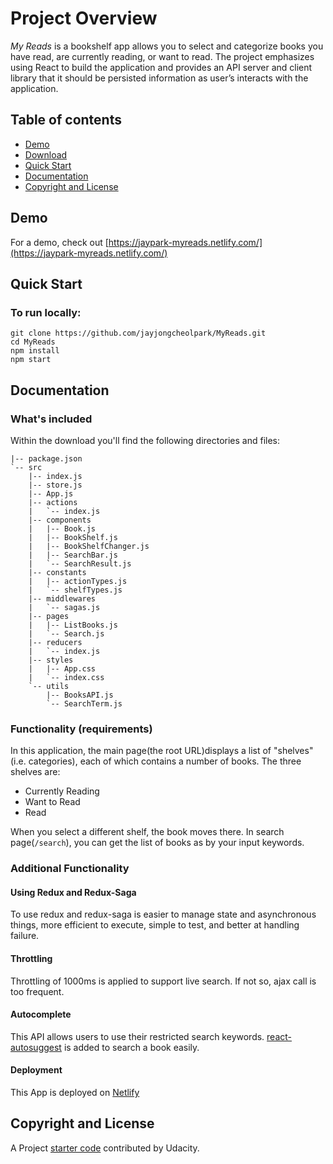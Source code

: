 # Project Overview

*My Reads* is a bookshelf app allows you to select and categorize books you have read, are currently reading, or want to read. The project emphasizes using React to build the application and provides an API server and client library that it should be persisted information as user’s interacts with the application.

## Table of contents
- [Demo](#demo)
- [Download](#download)
- [Quick Start](#quick-start)
- [Documentation](#documentation)
- [Copyright and License](#copyright-and-license)

## Demo
For a demo, check out [https://jaypark-myreads.netlify.com/](https://jaypark-myreads.netlify.com/)

## Quick Start
### To run locally:
```
git clone https://github.com/jayjongcheolpark/MyReads.git
cd MyReads
npm install
npm start
```

## Documentation
### What's included
Within the download you'll find the following directories and files:
```
|-- package.json
`-- src
    |-- index.js
    |-- store.js
    |-- App.js
    |-- actions
    |   `-- index.js
    |-- components
    |   |-- Book.js  
    |   |-- BookShelf.js
    |   |-- BookShelfChanger.js
    |   |-- SearchBar.js
    |   `-- SearchResult.js
    |-- constants
    |   |-- actionTypes.js
    |   `-- shelfTypes.js
    |-- middlewares
    |   `-- sagas.js
    |-- pages
    |   |-- ListBooks.js
    |   `-- Search.js
    |-- reducers
    |   `-- index.js
    |-- styles
    |   |-- App.css
    |   `-- index.css
    `-- utils
        |-- BooksAPI.js
        `-- SearchTerm.js

```
### Functionality (requirements)
In this application, the main page(the root URL)displays a list of "shelves" (i.e. categories), each of which contains a number of books. The three shelves are:

* Currently Reading
* Want to Read
* Read

When you select a different shelf, the book moves there.
In search page(`/search`), you can get the list of books as by your input keywords.

### Additional Functionality
#### Using Redux and Redux-Saga
To use redux and redux-saga is easier to manage state and asynchronous things, more efficient to execute, simple to test, and better at handling failure.

#### Throttling
Throttling of 1000ms is applied to support live search. If not so, ajax call is too frequent.

#### Autocomplete
This API allows users to use their restricted search keywords. [react-autosuggest](https://github.com/moroshko/react-autosuggest) is added to search a book easily.

#### Deployment
This App is deployed on [Netlify](https://www.netlify.com/)

## Copyright and License 
A Project [starter code](https://github.com/udacity/reactnd-project-myreads-starter) contributed by Udacity.

